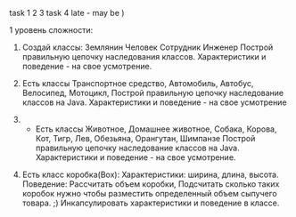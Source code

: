 task 1 2 3 
task 4 late - may be )

1 уровень сложности: 

1. Создай классы:
Землянин
Человек
Сотрудник
Инженер
Построй правильную цепочку наследования классов.
Характеристики и поведение - на свое усмотрение. 

2. Есть классы Транспортное средство, Автомобиль, Автобус, Велосипед, Мотоцикл,
Построй правильную цепочку наследование классов на Java.
Характеристики и поведение - на свое усмотрение

3. * Есть классы Животное, Домашнее животное, Собака, Корова, Кот, Тигр, Лев, 
Обезьяна, Орангутан, Шимпанзе
Построй правильную цепочку наследование классов на Java.
Характеристики и поведение - на свое усмотрение. 

4. Есть класс коробка(Box):
Характеристики: ширина, длина, высота.
Поведение: Рассчитать объем коробки, Подсчитать сколько таких коробок нужно чтобы разместить 
определенный объем сыпучего товара. ;)
Инкапсулировать характеристики и поведение в классе.